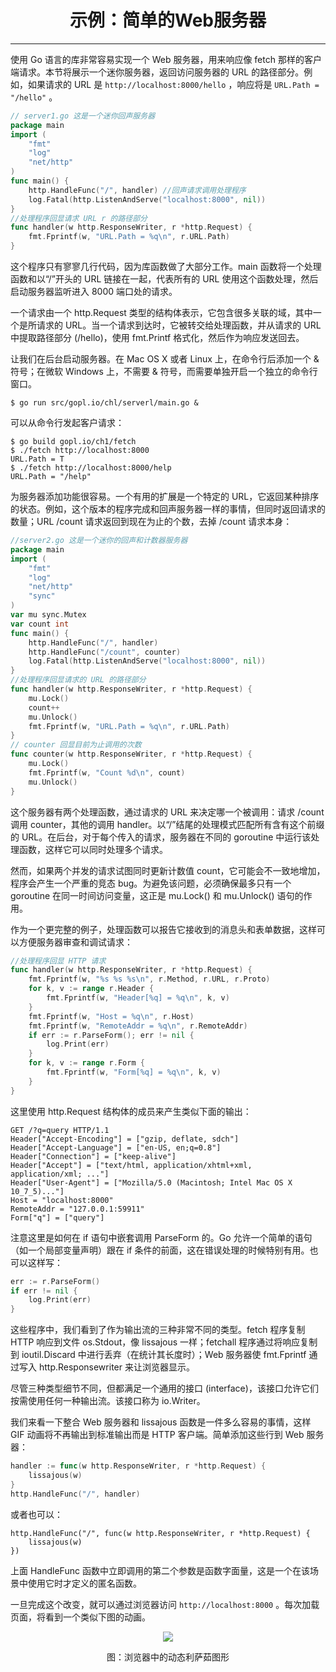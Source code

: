 <center><h1>示例：简单的Web服务器</h1></center>

---

使用 Go 语言的库非常容易实现一个 Web 服务器，用来响应像 fetch 那样的客户端请求。本节将展示一个迷你服务器，返回访问服务器的 URL 的路径部分。例如，如果请求的 URL 是 `http://localhost:8000/hello` ，响应将是 `URL.Path = "/hello"` 。

```go
// server1.go 这是一个迷你回声服务器
package main
import (
    "fmt"
    "log"
    "net/http"
)
func main() {
    http.HandleFunc("/", handler) //回声请求调用处理程序
    log.Fatal(http.ListenAndServe("localhost:8000", nil))
}
//处理程序回显请求 URL r 的路径部分
func handler(w http.ResponseWriter, r *http.Request) {
    fmt.Fprintf(w, "URL.Path = %q\n", r.URL.Path)
}
```

这个程序只有寥寥几行代码，因为库函数做了大部分工作。main 函数将一个处理函数和以“/”开头的 URL 链接在一起，代表所有的 URL 使用这个函数处理，然后启动服务器监听进入 8000 端口处的请求。

一个请求由一个 http.Request 类型的结构体表示，它包含很多关联的域，其中一个是所请求的 URL。当一个请求到达时，它被转交给处理函数，并从请求的 URL 中提取路径部分 (/hello)，使用 fmt.Printf 格式化，然后作为响应发送回去。

让我们在后台启动服务器。在 Mac OS X 或者 Linux 上，在命令行后添加一个 & 符号；在微软 Windows 上，不需要 & 符号，而需要单独开启一个独立的命令行窗口。

```
$ go run src/gopl.io/chl/serverl/main.go &
```

可以从命令行发起客户请求：

```
$ go build gopl.io/ch1/fetch
$ ./fetch http://localhost:8000
URL.Path = T
$ ./fetch http://localhost:8000/help
URL.Path = "/help"
```

为服务器添加功能很容易。一个有用的扩展是一个特定的 URL，它返回某种排序的状态。例如，这个版本的程序完成和回声服务器一样的事情，但同时返回请求的数量；URL /count 请求返回到现在为止的个数，去掉 /count 请求本身：

```go
//server2.go 这是一个迷你的回声和计数器服务器
package main
import (
    "fmt"
    "log"
    "net/http"
    "sync"
)
var mu sync.Mutex
var count int
func main() {
    http.HandleFunc("/", handler)
    http.HandleFunc("/count", counter)
    log.Fatal(http.ListenAndServe("localhost:8000", nil))
}
//处理程序回显请求的 URL 的路径部分
func handler(w http.ResponseWriter, r *http.Request) {
    mu.Lock()
    count++
    mu.Unlock()
    fmt.Fprintf(w, "URL.Path = %q\n", r.URL.Path)
}
// counter 回显目前为止调用的次数
func counter(w http.ResponseWriter, r *http.Request) {
    mu.Lock()
    fmt.Fprintf(w, "Count %d\n", count)
    mu.Unlock()
}
```

这个服务器有两个处理函数，通过请求的 URL 来决定哪一个被调用：请求 /count 调用 counter，其他的调用 handler。以“/”结尾的处理模式匹配所有含有这个前缀的 URL。在后台，对于每个传入的请求，服务器在不同的 goroutine 中运行该处理函数，这样它可以同时处理多个请求。

然而，如果两个并发的请求试图同时更新计数值 count，它可能会不一致地增加，程序会产生一个严重的竞态 bug。为避免该问题，必须确保最多只有一个 goroutine 在同一时间访问变量，这正是 mu.Lock() 和 mu.Unlock() 语句的作用。

作为一个更完整的例子，处理函数可以报告它接收到的消息头和表单数据，这样可以方便服务器审查和调试请求：

```go
//处理程序回显 HTTP 请求
func handler(w http.ResponseWriter, r *http.Request) {
    fmt.Fprintf(w, "%s %s %s\n", r.Method, r.URL, r.Proto)
    for k, v := range r.Header {
        fmt.Fprintf(w, "Header[%q] = %q\n", k, v)
    }
    fmt.Fprintf(w, "Host = %q\n", r.Host)
    fmt.Fprintf(w, "RemoteAddr = %q\n", r.RemoteAddr)
    if err := r.ParseForm(); err != nil {
        log.Print(err)
    }
    for k, v := range r.Form {
        fmt.Fprintf(w, "Form[%q] = %q\n", k, v)
    }
}
```

这里使用 http.Request 结构体的成员来产生类似下面的输出：

```
GET /?q=query HTTP/1.1
Header["Accept-Encoding"] = ["gzip, deflate, sdch"]
Header["Accept-Language"] = ["en-US, en;q=0.8"]
Header["Connection"] = ["keep-alive"]
Header["Accept"] = ["text/html, application/xhtml+xml, application/xml; ..."]
Header["User-Agent"] = ["Mozilla/5.0 (Macintosh; Intel Mac OS X 10_7_5)..."]
Host = "localhost:8000"
RemoteAddr = "127.0.0.1:59911"
Form["q"] = ["query"]
```

注意这里是如何在 if 语句中嵌套调用 ParseForm 的。Go 允许一个简单的语句（如一个局部变量声明）跟在 if 条件的前面，这在错误处理的时候特别有用。也可以这样写：

```go
err := r.ParseForm()
if err != nil {
    log.Print(err)
}
```

这些程序中，我们看到了作为输出流的三种非常不同的类型。fetch 程序复制 HTTP 响应到文件 os.Stdout，像 lissajous 一样；fetchall 程序通过将响应复制到 ioutil.Discard 中进行丢弃（在统计其长度时）；Web 服务器使 fmt.Fprintf 通过写入 http.Responsewriter 来让浏览器显示。

尽管三种类型细节不同，但都满足一个通用的接口 (interface)，该接口允许它们按需使用任何一种输出流。该接口称为 io.Writer。

我们来看一下整合 Web 服务器和 lissajous 函数是一件多么容易的事情，这样 GIF 动画将不再输出到标准输出而是 HTTP 客户端。简单添加这些行到 Web 服务器：

```go
handler := func(w http.ResponseWriter, r *http.Request) {
    lissajous(w)
}
http.HandleFunc("/", handler)
```

或者也可以：

```
http.HandleFunc("/", func(w http.ResponseWriter, r *http.Request) {
    lissajous(w)
})
```

上面 HandleFunc 函数中立即调用的第二个参数是函数字面量，这是一个在该场景中使用它时才定义的匿名函数。

一旦完成这个改变，就可以通过浏览器访问 `http://localhost:8000` 。每次加载页面，将看到一个类似下图的动画。

<div align=center> 
    <img src="img/6-接口/18-示例：简单的Web服务器/浏览器中的动态利萨茹图形.png"/> 
    <p>图：浏览器中的动态利萨茹图形</p>
</div>
